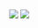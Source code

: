<a>
  <img align="center" src="https://github-readme-stats.vercel.app/api?username=0xtriboulet&show_icons=true&theme=tokyonight" />
</a>
<a>
  <img align="center" src="https://github-readme-stats.vercel.app/api/top-langs/?username=0xtriboulet&layout=compact&show_icons=true&theme=tokyonight" />
</a>
